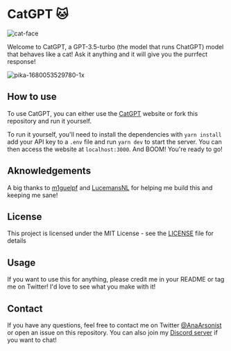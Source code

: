 # CatGPT 🐱

![cat-face](https://user-images.githubusercontent.com/113212503/228513271-06d40585-2711-4bdb-bf98-31f30fc29771.png)

Welcome to CatGPT, a GPT-3.5-turbo (the model that runs ChatGPT) model that behaves like a cat! Ask it anything and it will give you the purrfect response!

![pika-1680053529780-1x](https://user-images.githubusercontent.com/113212503/228513070-793e5cc5-41fd-4f14-a6a7-c919e95ca602.jpeg)

## How to use

To use CatGPT, you can either use the [CatGPT](https://catgpt.guru) website or fork this repository and run it yourself.

To run it yourself, you'll need to install the dependencies with `yarn install` add your API key to a `.env` file and run `yarn dev` to start the server. You can then access the website at `localhost:3000`. And BOOM! You're ready to go!

## Aknowledgements

A big thanks to [m1guelpf](https://twitter.com/m1guelpf) and [LucemansNL](https://twitter.com/LucemansNL) for helping me build this and keeping me sane!

## License

This project is licensed under the MIT License - see the [LICENSE](LICENSE) file for details

## Usage

If you want to use this for anything, please credit me in your README or tag me on Twitter! I'd love to see what you make with it!

## Contact

If you have any questions, feel free to contact me on Twitter [@AnaArsonist](https://twitter.com/AnaArsonist) or open an issue on this repository. You can also join my [Discord server](https://discord.gg/UfYzpX9TwQ) if you want to chat!
